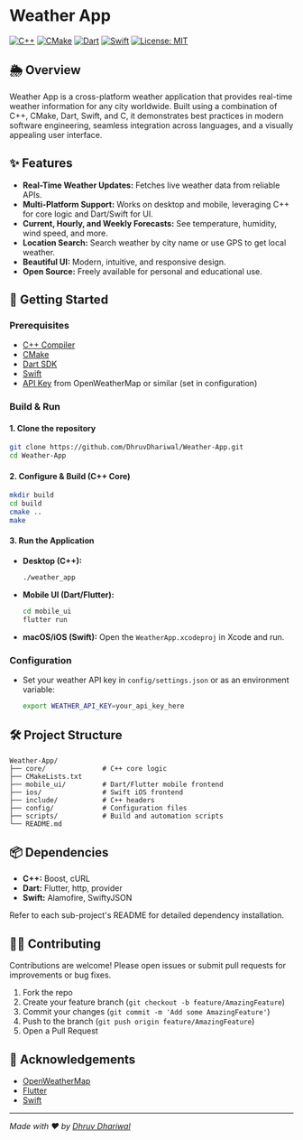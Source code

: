 # Weather App

[![C++](https://img.shields.io/badge/language-C++-blue.svg)](https://en.wikipedia.org/wiki/C%2B%2B)
[![CMake](https://img.shields.io/badge/build-CMake-brightgreen.svg)](https://cmake.org/)
[![Dart](https://img.shields.io/badge/language-Dart-0175C2.svg)](https://dart.dev/)
[![Swift](https://img.shields.io/badge/language-Swift-orange.svg)](https://swift.org/)
[![License: MIT](https://img.shields.io/badge/license-MIT-green.svg)](LICENSE)

## 🌦️ Overview

Weather App is a cross-platform weather application that provides real-time weather information for any city worldwide. Built using a combination of C++, CMake, Dart, Swift, and C, it demonstrates best practices in modern software engineering, seamless integration across languages, and a visually appealing user interface.

## ✨ Features

- **Real-Time Weather Updates:** Fetches live weather data from reliable APIs.
- **Multi-Platform Support:** Works on desktop and mobile, leveraging C++ for core logic and Dart/Swift for UI.
- **Current, Hourly, and Weekly Forecasts:** See temperature, humidity, wind speed, and more.
- **Location Search:** Search weather by city name or use GPS to get local weather.
- **Beautiful UI:** Modern, intuitive, and responsive design.
- **Open Source:** Freely available for personal and educational use.

## 🚀 Getting Started

### Prerequisites

- [C++ Compiler](https://gcc.gnu.org/)
- [CMake](https://cmake.org/)
- [Dart SDK](https://dart.dev/get-dart)
- [Swift](https://swift.org/getting-started/)
- [API Key](https://openweathermap.org/api) from OpenWeatherMap or similar (set in configuration)

### Build & Run

#### 1. Clone the repository

```bash
git clone https://github.com/DhruvDhariwal/Weather-App.git
cd Weather-App
```

#### 2. Configure & Build (C++ Core)

```bash
mkdir build
cd build
cmake ..
make
```

#### 3. Run the Application

- **Desktop (C++):**
  ```bash
  ./weather_app
  ```

- **Mobile UI (Dart/Flutter):**
  ```bash
  cd mobile_ui
  flutter run
  ```

- **macOS/iOS (Swift):**
  Open the `WeatherApp.xcodeproj` in Xcode and run.

### Configuration

- Set your weather API key in `config/settings.json` or as an environment variable:
  ```bash
  export WEATHER_API_KEY=your_api_key_here
  ```

## 🛠️ Project Structure

```
Weather-App/
├── core/              # C++ core logic
├── CMakeLists.txt
├── mobile_ui/         # Dart/Flutter mobile frontend
├── ios/               # Swift iOS frontend
├── include/           # C++ headers
├── config/            # Configuration files
├── scripts/           # Build and automation scripts
└── README.md
```

## 📦 Dependencies

- **C++:** Boost, cURL
- **Dart:** Flutter, http, provider
- **Swift:** Alamofire, SwiftyJSON

Refer to each sub-project's README for detailed dependency installation.

## 🧑‍💻 Contributing

Contributions are welcome! Please open issues or submit pull requests for improvements or bug fixes.

1. Fork the repo
2. Create your feature branch (`git checkout -b feature/AmazingFeature`)
3. Commit your changes (`git commit -m 'Add some AmazingFeature'`)
4. Push to the branch (`git push origin feature/AmazingFeature`)
5. Open a Pull Request

## 🙏 Acknowledgements

- [OpenWeatherMap](https://openweathermap.org/)
- [Flutter](https://flutter.dev/)
- [Swift](https://swift.org/)

---

*Made with ❤️ by [Dhruv Dhariwal](https://github.com/DhruvDhariwal)*
